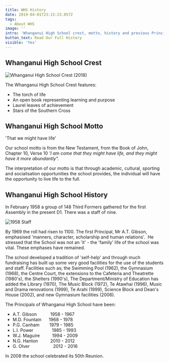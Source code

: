 ```yaml
---
title: WHS History
date: 2019-04-01T23:15:23.057Z
tags:
  - About WHS
image: ''
intro: 'Whanganui High School crest, motto, history and previous Principals.'
button_text: Read Our Full History
visible: 'Yes'
---
```

## Whanganui High School Crest

![Whanganui High School Crest (2018)](https://res.cloudinary.com/whanganuihigh/image/upload/v1554149869/logo_vertical_t.png "Whanganui High School Crest (2018)")

The Whanganui High School Crest features:

* The torch of life
* An open book representing learning and purpose
* Laurel leaves of achievement
* Stars of the Southern Cross

## Whanganui High School Motto

'That we might have life'

Our school motto is from the New Testament, from the Book of John, Chapter 10, Verse 10 _'I am come that they might have life, and they might have it more abundantly"._

The interpretation of our motto is that through academic, cultural, sporting and socialisation opportunities the school provides, the individual will have the opportunity to live life to the full.

## Whanganui High School History

In February 1958 a group of 148 Third Formers gathered for the first Assembly in the present D1. There was a staff of nine.

![1958 Staff](https://res.cloudinary.com/whanganuihigh/image/upload/v1557975996/whs%20history%20staff.jpg "1958 Staff")

By 1969 the roll had risen to 1100. The first Principal, Mr A.T. Gibson, emphasised 'manners, character, scholarship and human relations'.  He stressed that the School was not an 'it' - the 'family' life of the school was vital. These emphases have remained.

The school developed a tradition of 'self-help' and through much fundraising has built up some very good facilities for the use of the students and staff. Facilities such as; the Swimming Pool (1962), the Gymnasium (1968), the Centre Court, the extensions to the Cafeteria and Theatrette (1980's), the Shelters (1990's), The Department/Ministry of Education has added the Library (1970), The Music Block (1972), Te Atawhai (1996), Music and Drama renovations (1999), Te Arahi (1999), Science Block and Dean's House (2002), and new Gymnasium facilities (2006).

The Principals of Whanganui High School have been:

* A.T. Gibson           1958 - 1967
* M.D. Fountain      1968 - 1978
* P.G. Canham        1979 - 1985
* L.I. Power               1985 - 1993
* W.J. Maguire          1994 - 2009
* N.G. Hanton          2010 - 2012
* G. Olver                   2012 - 2016

In 2008 the school celebrated its 50th Reunion.

